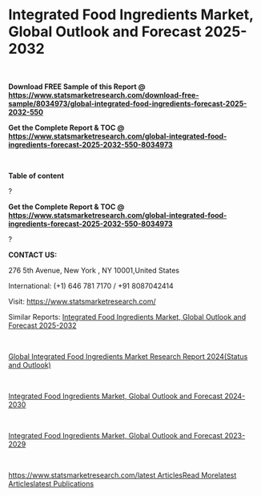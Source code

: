 <h1>Integrated Food Ingredients Market, Global Outlook and Forecast 2025-2032</h1><br/><p><strong>Download FREE Sample of this Report @ <a href="https://www.statsmarketresearch.com/download-free-sample/8034973/global-integrated-food-ingredients-forecast-2025-2032-550">https://www.statsmarketresearch.com/download-free-sample/8034973/global-integrated-food-ingredients-forecast-2025-2032-550</a></strong></p>
 
 
 
 <div><b>Get the Complete Report & TOC @ <a href="https://www.statsmarketresearch.com/global-integrated-food-ingredients-forecast-2025-2032-550-8034973">https://www.statsmarketresearch.com/global-integrated-food-ingredients-forecast-2025-2032-550-8034973</a></b></div>
 
 
 
 <p><br />
 
 <b>Table of content</b></p>
 
 
 
 <p>? </p>
 
 
 
 <div><b>Get the Complete Report & TOC @ <a href="https://www.statsmarketresearch.com/global-integrated-food-ingredients-forecast-2025-2032-550-8034973">https://www.statsmarketresearch.com/global-integrated-food-ingredients-forecast-2025-2032-550-8034973</a></b></div>
 
 
 
 <p>? </p>
 
 
 
 <p><b>CONTACT US:</b><br />
 
 276 5th Avenue, New York , NY 10001,United States<br />
 
 International: (+1) 646 781 7170 / +91 8087042414<br />
 
 Visit: <a href="https://www.statsmarketresearch.com/">https://www.statsmarketresearch.com/</a><br />
 
 Similar Reports: <a href="https://www.statsmarketresearch.com/global-integrated-food-ingredients-forecast-2025-2032-550-8034973">Integrated Food Ingredients Market, Global Outlook and Forecast 2025-2032</a><br />
 
 <br />
 
 <a href="https://www.statsmarketresearch.com/global-integrated-food-ingredients-forecast-2025-2032-550-8034973">Global Integrated Food Ingredients Market Research Report 2024(Status and Outlook)</a><br />
 
 <br />
 
 <a href="https://www.statsmarketresearch.com/global-integrated-food-ingredients-forecast-2025-2032-550-8034973">Integrated Food Ingredients Market, Global Outlook and Forecast 2024-2030</a><br />
 
 <br />
 
 <a href="https://www.statsmarketresearch.com/global-integrated-food-ingredients-forecast-2025-2032-550-8034973">Integrated Food Ingredients Market, Global Outlook and Forecast 2023-2029</a><br />
 
 <br />
 
 <a href="https://gyeongbokgung.com">https://www.statsmarketresearch.com/</a><a href="https://hallyeomaritime.com">latest Articles</a><a href="https://jingwansa.com">Read More</a><a href="https://nguoiviet.jp/">latest Articles</a><a href="https://www.intelmarketresearch.com/">latest Publications</a></p>